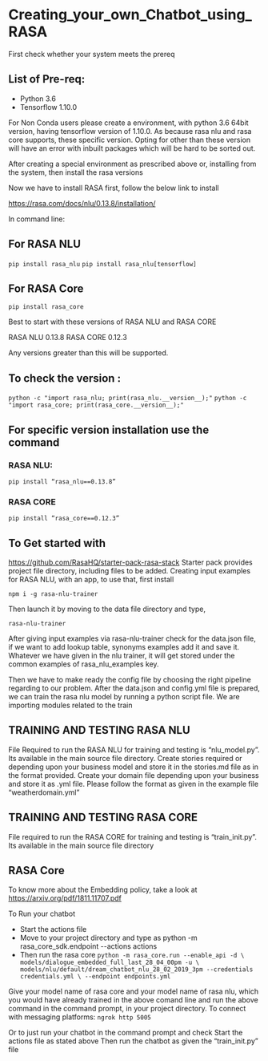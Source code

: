 # Creating_your_own_Chatbot_using_RASA

First check whether your system meets the prereq

## List of Pre-req:
* Python 3.6
* Tensorflow 1.10.0

For Non Conda users please create a environment, with python 3.6 64bit version, having tensorflow version of 1.10.0. As because rasa nlu and rasa core supports, these specific version. Opting for other than these version will have an error with inbuilt packages which will be hard to be sorted out. 

After creating a special environment as prescribed above or, installing from the system, then install the rasa versions

Now we have to install RASA first, follow the below link to install

https://rasa.com/docs/nlu/0.13.8/installation/

In command line:

## For RASA NLU

```pip install rasa_nlu```
```pip install rasa_nlu[tensorflow]```

## For RASA Core

```pip install rasa_core```

Best to start with these versions of RASA NLU and RASA CORE

RASA NLU 0.13.8
RASA CORE  0.12.3

Any versions greater than this will be supported.

## To check the version :
```python -c "import rasa_nlu; print(rasa_nlu.__version__);"```
```python -c "import rasa_core; print(rasa_core.__version__);"```
## For specific version installation use the command
### RASA NLU:
```pip install “rasa_nlu==0.13.8”```
### RASA CORE
```pip install “rasa_core==0.12.3”```
## To Get started with
https://github.com/RasaHQ/starter-pack-rasa-stack
Starter pack provides project file directory, including files to be added.
Creating input examples for RASA NLU, with an app, to use that, first install

```npm i -g rasa-nlu-trainer```

Then launch it by moving to the data file directory and type,

```rasa-nlu-trainer```

After giving input examples via rasa-nlu-trainer check for the data.json file, if we want to add lookup table, synonyms examples add it and save it. Whatever we have given in the nlu trainer, it will get stored under the common examples of rasa_nlu_examples key.

Then we have to make ready the config file by choosing the right pipeline regarding to our problem.
After the data.json and config.yml file is prepared, we can train the rasa nlu model by running a python script file. We are importing modules related to the train

## TRAINING AND TESTING RASA NLU 
File Required to run the RASA NLU for training and testing is “nlu_model.py”. Its available in the main source file directory.
Create stories required or depending upon your business model and store it in the stories.md file as in the format provided.
Create your domain file depending upon your business and store it as .yml file. Please follow the format as given in the example file “weatherdomain.yml”

## TRAINING AND TESTING RASA CORE
File required to run the RASA CORE for training and testing is “train_init.py”. Its available in the main source file directory

## RASA Core
To know more about the Embedding policy, take a look at
https://arxiv.org/pdf/1811.11707.pdf

To Run your chatbot 
* Start the actions file 
* Move to your project directory and type as
python -m rasa_core_sdk.endpoint --actions actions
* Then run the rasa core 
```python -m rasa_core.run --enable_api -d \ models/dialogue_embedded_full_last_28_04_00pm -u \ models/nlu/default/dream_chatbot_nlu_28_02_2019_3pm --credentials credentials.yml \ --endpoint endpoints.yml```

Give your model name of rasa core and your model name of rasa nlu, which you would have already trained in the above comand line and run the above command in the command prompt, in your project directory.
To connect with messaging platforms:
```ngrok http 5005```

Or to just run your chatbot in the command prompt and check 
Start the actions file as stated above
Then run the chatbot as given the “train_init.py” file



